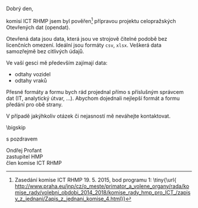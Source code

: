﻿---
prijemce: 
  role:     Mgr. Bohdan Frajt
  nazev:    Správa služeb hl. m. Prahy
  ulice:    Kundratka 19 
  PSC:      180 00
  mesto:    Praha 8 – Libeň
  DS:       
styl:       pirati-klub
vase:
  znacka:   
  den:	
nase:
  znacka:   ZK Pha 76/2015
  misto:    Praha
vec:        Poskytnutí otevřených dat
vyrizuje:   
  jmeno:    Ondřej Profant
  telefon:  +420 607 580 015
  mail:     ondrej.profant@praha.eu
---

Dobrý den,

komisí ICT RHMP jsem byl pověřen[^1] přípravou projektu celopražských Otevřených dat (opendat).

Otevřená data jsou data, která jsou ve strojově čitelné podobě bez licenčních omezení. 
Ideální jsou formáty `csv`, `xlsx`. 
Veškerá data samozřejmě bez citlivých údajů.

Ve vaší gesci mě především zajímají data:

* odtahy vozidel
* odtahy vraků

Přesné formáty a formu bych rád projednal přímo s příslušným správcem dat (IT, analytický útvar, ...). 
Abychom dojednali nejlepší formát a formu předání pro obě strany. 

V případě jakýhkoliv otázek či nejasností mě neváhejte kontaktovat.

\bigskip

s pozdravem

Ondřej Profant  
zastupitel HMP  
člen komise ICT RHMP

[^1]: Zasedání komise ICT RHMP 19. 5. 2015, bod programu 1: \tiny{\url{
http://www.praha.eu/jnp/cz/o_meste/primator_a_volene_organy/rada/komise_rady/volebni_obdobi_2014_2018/komise_rady_hmp_pro_ICT_/zapisy_z_jednani/Zapis_z_jednani_komise_4.html}}

